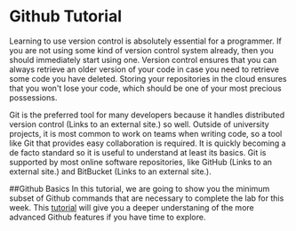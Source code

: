 # Github Tutorial
Learning to use version control is absolutely essential for a programmer. If you are not using some kind of version control system already, then you should immediately start using one. Version control ensures that you can always retrieve an older version of your code in case you need to retrieve some code you have deleted. Storing your repositories in the cloud ensures that you won't lose your code, which should be one of your most precious possessions. 

Git is the preferred tool for many developers because it handles distributed version control (Links to an external site.) so well. Outside of university projects, it is most common to work on teams when writing code, so a tool like Git that provides easy collaboration is required. It is quickly becoming a de facto standard so it is useful to understand at least its basics. Git is supported by most online software repositories, like GitHub (Links to an external site.) and BitBucket (Links to an external site.).

##Github Basics
In this tutorial, we are going to show you the minimum subset of Github commands that are necessary to complete the lab for this week.  This [tutorial](gitadvanced.md) will give you a deeper understaning of the more advanced Github features if you have time to explore.
